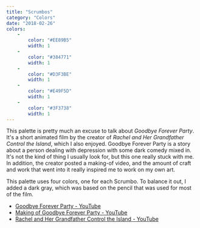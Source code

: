 ```yaml
---
title: "Scrumbos"
category: "Colors"
date: "2018-02-26"
colors:
    -
        color: "#EE89B5"
        width: 1
    -
        color: "#384771"
        width: 1
    -
        color: "#D3F3BE"
        width: 1
    -
        color: "#E49F5D"
        width: 1
    -
        color: "#3F3738"
        width: 1
---
```


This palette is pretty much an excuse to talk about _Goodbye Forever Party_. It's a short animated film by the creator of _Rachel and Her Grandfather Control the Island_, which I also enjoyed. Goodbye Forever Party is a story about a person dealing with depression with some dark comedy mixed in. It's not the kind of thing I usually look for, but this one really stuck with me. In addition, the creator posted a making-of video, and the amount of craft and work that went into it really inspired me to work on my own art.

This palette uses four colors, one for each Scrumbo. To balance it out, I added a dark gray, which was based on the pencil that was used for most of the film.

- [Goodbye Forever Party - YouTube](https://www.youtube.com/watch?v=OnvjyV60ChA&t=1s)
- [Making of Goodbye Forever Party - YouTube](https://www.youtube.com/watch?v=Xk28cqAaJrs)
- [Rachel and Her Grandfather Control the Island - YouTube](https://www.youtube.com/watch?v=hFufqL0yKbM)